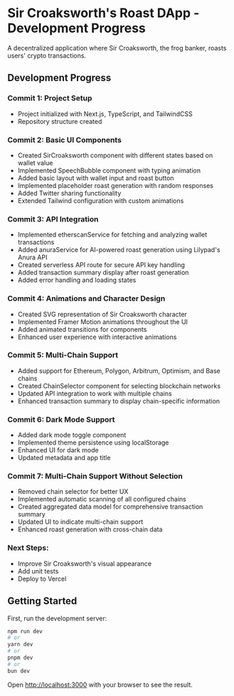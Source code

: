 # Sir Croaksworth's Roast DApp - Development Progress

A decentralized application where Sir Croaksworth, the frog banker, roasts users' crypto transactions.

## Development Progress

### Commit 1: Project Setup
- Project initialized with Next.js, TypeScript, and TailwindCSS
- Repository structure created

### Commit 2: Basic UI Components
- Created SirCroaksworth component with different states based on wallet value
- Implemented SpeechBubble component with typing animation
- Added basic layout with wallet input and roast button
- Implemented placeholder roast generation with random responses
- Added Twitter sharing functionality
- Extended Tailwind configuration with custom animations

### Commit 3: API Integration
- Implemented etherscanService for fetching and analyzing wallet transactions
- Added anuraService for AI-powered roast generation using Lilypad's Anura API
- Created serverless API route for secure API key handling
- Added transaction summary display after roast generation
- Added error handling and loading states

### Commit 4: Animations and Character Design
- Created SVG representation of Sir Croaksworth character
- Implemented Framer Motion animations throughout the UI
- Added animated transitions for components
- Enhanced user experience with interactive animations

### Commit 5: Multi-Chain Support
- Added support for Ethereum, Polygon, Arbitrum, Optimism, and Base chains
- Created ChainSelector component for selecting blockchain networks
- Updated API integration to work with multiple chains
- Enhanced transaction summary to display chain-specific information

### Commit 6: Dark Mode Support
- Added dark mode toggle component
- Implemented theme persistence using localStorage
- Enhanced UI for dark mode
- Updated metadata and app title

### Commit 7: Multi-Chain Support Without Selection
- Removed chain selector for better UX
- Implemented automatic scanning of all configured chains
- Created aggregated data model for comprehensive transaction summary
- Updated UI to indicate multi-chain support
- Enhanced roast generation with cross-chain data

### Next Steps:
- Improve Sir Croaksworth's visual appearance
- Add unit tests
- Deploy to Vercel

## Getting Started

First, run the development server:

```bash
npm run dev
# or
yarn dev
# or
pnpm dev
# or
bun dev
```

Open [http://localhost:3000](http://localhost:3000) with your browser to see the result.
